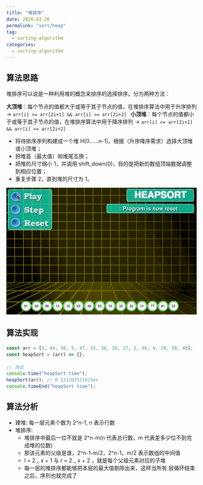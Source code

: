 ```yaml
---
title: "堆排序"
date: 2020-03-26
permalink: "sort/heap"
tag:
  - sorting-algorithm
categories:
  - sorting-algorithm
---
```


## 算法思路

堆排序可以说是一种利用堆的概念来排序的选择排序。分为两种方法：

**大顶堆**：每个节点的值都大于或等于其子节点的值，在堆排序算法中用于升序排列 -> `arr[i] >= arr[2i+1] && arr[i] >= arr[2i+2] `
**小顶堆**：每个节点的值都小于或等于其子节点的值，在堆排序算法中用于降序排列 -> `arr[i] <= arr[2i+1] && arr[i] <= arr[2i+2] `

- 将待排序序列构建成一个堆 H[0……n-1]，根据（升序降序需求）选择大顶堆或小顶堆；
- 把堆首（最大值）和堆尾互换；
- 把堆的尺寸缩小 1，并调用 shift_down(0)，目的是把新的数组顶端数据调整到相应位置；
- 重复步骤 2，直到堆的尺寸为 1。

![堆排序](./images/heap_sort.gif)

## 算法实现

```js
const arr = [3, 44, 38, 5, 47, 15, 36, 26, 27, 2, 46, 4, 19, 50, 48];
const heapSort = (arr) => {};

// 测试
console.time("heapSort time");
heapSort(arr); // 0.131103515625ms
console.timeEnd("heapSort time");
```

## 算法分析

- 建堆: 每一层元素个数为 2^n-1, n 表示行数
- 堆排序:
  - 堆排序中最后一位不就是 2^n-m(n 代表总行数，m 代表差多少位不到完成堆的位数)
  - 那该元素的父级是谁，2^n-1-m/2，2^n-1，m/2 表示数组的中间值
  - l = 2 _ x + 1 与 r = 2 _ x + 2 ，就是每个父级元素对应的子堆
  - 每一层的堆排序都能够把本层的最大值剔除出来，这样当所有 层循环结束之后，序列也就完成了
